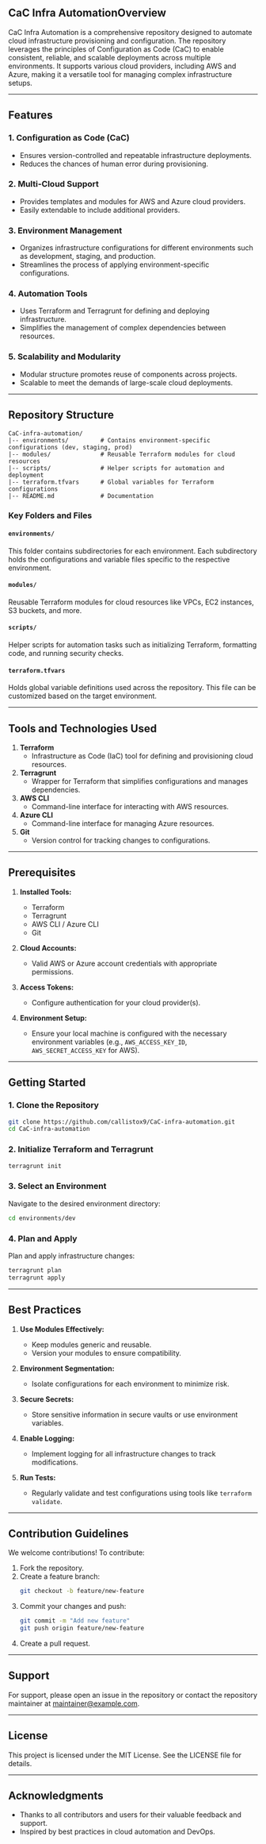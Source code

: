 ## CaC Infra AutomationOverview

CaC Infra Automation is a comprehensive repository designed to automate cloud infrastructure provisioning and configuration. The repository leverages the principles of Configuration as Code (CaC) to enable consistent, reliable, and scalable deployments across multiple environments. It supports various cloud providers, including AWS and Azure, making it a versatile tool for managing complex infrastructure setups.

---

## Features

### 1. **Configuration as Code (CaC)**

- Ensures version-controlled and repeatable infrastructure deployments.
- Reduces the chances of human error during provisioning.

### 2. **Multi-Cloud Support**

- Provides templates and modules for AWS and Azure cloud providers.
- Easily extendable to include additional providers.

### 3. **Environment Management**

- Organizes infrastructure configurations for different environments such as development, staging, and production.
- Streamlines the process of applying environment-specific configurations.

### 4. **Automation Tools**

- Uses Terraform and Terragrunt for defining and deploying infrastructure.
- Simplifies the management of complex dependencies between resources.

### 5. **Scalability and Modularity**

- Modular structure promotes reuse of components across projects.
- Scalable to meet the demands of large-scale cloud deployments.

---

## Repository Structure

```plaintext
CaC-infra-automation/
|-- environments/         # Contains environment-specific configurations (dev, staging, prod)
|-- modules/              # Reusable Terraform modules for cloud resources
|-- scripts/              # Helper scripts for automation and deployment
|-- terraform.tfvars      # Global variables for Terraform configurations
|-- README.md             # Documentation
```

### Key Folders and Files

#### `environments/`

This folder contains subdirectories for each environment. Each subdirectory holds the configurations and variable files specific to the respective environment.

#### `modules/`

Reusable Terraform modules for cloud resources like VPCs, EC2 instances, S3 buckets, and more.

#### `scripts/`

Helper scripts for automation tasks such as initializing Terraform, formatting code, and running security checks.

#### `terraform.tfvars`

Holds global variable definitions used across the repository. This file can be customized based on the target environment.

---

## Tools and Technologies Used

1. **Terraform**
   - Infrastructure as Code (IaC) tool for defining and provisioning cloud resources.
2. **Terragrunt**
   - Wrapper for Terraform that simplifies configurations and manages dependencies.
3. **AWS CLI**
   - Command-line interface for interacting with AWS resources.
4. **Azure CLI**
   - Command-line interface for managing Azure resources.
5. **Git**
   - Version control for tracking changes to configurations.

---

## Prerequisites

1. **Installed Tools:**

   - Terraform
   - Terragrunt
   - AWS CLI / Azure CLI
   - Git

2. **Cloud Accounts:**

   - Valid AWS or Azure account credentials with appropriate permissions.

3. **Access Tokens:**

   - Configure authentication for your cloud provider(s).

4. **Environment Setup:**

   - Ensure your local machine is configured with the necessary environment variables (e.g., `AWS_ACCESS_KEY_ID`, `AWS_SECRET_ACCESS_KEY` for AWS).

---

## Getting Started

### 1. Clone the Repository

```bash
git clone https://github.com/callistox9/CaC-infra-automation.git
cd CaC-infra-automation
```

### 2. Initialize Terraform and Terragrunt

```bash
terragrunt init
```

### 3. Select an Environment

Navigate to the desired environment directory:

```bash
cd environments/dev
```

### 4. Plan and Apply

Plan and apply infrastructure changes:

```bash
terragrunt plan
terragrunt apply
```

---

## Best Practices

1. **Use Modules Effectively:**

   - Keep modules generic and reusable.
   - Version your modules to ensure compatibility.

2. **Environment Segmentation:**

   - Isolate configurations for each environment to minimize risk.

3. **Secure Secrets:**

   - Store sensitive information in secure vaults or use environment variables.

4. **Enable Logging:**

   - Implement logging for all infrastructure changes to track modifications.

5. **Run Tests:**

   - Regularly validate and test configurations using tools like `terraform validate`.

---

## Contribution Guidelines

We welcome contributions! To contribute:

1. Fork the repository.
2. Create a feature branch:
   ```bash
   git checkout -b feature/new-feature
   ```
3. Commit your changes and push:
   ```bash
   git commit -m "Add new feature"
   git push origin feature/new-feature
   ```
4. Create a pull request.

---

## Support

For support, please open an issue in the repository or contact the repository maintainer at [maintainer@example.com](mailto\:maintainer@example.com).

---

## License

This project is licensed under the MIT License. See the LICENSE file for details.

---

## Acknowledgments

- Thanks to all contributors and users for their valuable feedback and support.
- Inspired by best practices in cloud automation and DevOps.
